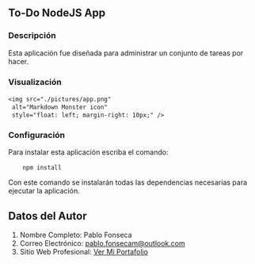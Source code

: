 ## To-Do NodeJS App

### Descripción

Esta aplicación fue diseñada para administrar un conjunto de tareas por hacer. 

### Visualización 

    <img src="./pictures/app.png"
     alt="Markdown Monster icon"
     style="float: left; margin-right: 10px;" />

### Configuración

Para instalar esta aplicación escriba el comando: 

```
    npm install 
```

Con este comando se instalarán todas las dependencias necesarias para ejecutar la aplicación. 


## Datos del Autor 

1. Nombre Completo: Pablo Fonseca
2. Correo Electrónico: pablo.fonsecam@outlook.com
3. Sitio Web Profesional: [Ver Mi Portafolio](pablofonseca-dev.github.io/professional-website)




